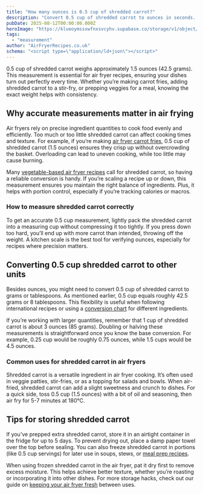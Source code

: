 ```yaml
---
title: "How many ounces is 0.5 cup of shredded carrot?"
description: "Convert 0.5 cup of shredded carrot to ounces in seconds. Perfect for air fryer recipes and meal prep with accurate measurements."
pubDate: 2025-08-12T00:00:00.000Z
heroImage: "https://klueoymssxwfnxsvcyhv.supabase.co/storage/v1/object/public/md/how-many-ounces-is-0-5-cup-shredded-carrot-4541bc5b.webp"
tags:
  - "measurement"
author: "AirFryerRecipes.co.uk"
schema: "<script type=\"application/ld+json\"></script>"
---
```


<p>0.5 cup of shredded carrot weighs approximately 1.5 ounces (42.5 grams). This measurement is essential for air fryer recipes, ensuring your dishes turn out perfectly every time. Whether you’re making carrot fries, adding shredded carrot to a stir-fry, or prepping veggies for a meal, knowing the exact weight helps with consistency.</p>

<h2>Why accurate measurements matter in air frying</h2>  
<p>Air fryers rely on precise ingredient quantities to cook food evenly and efficiently. Too much or too little shredded carrot can affect cooking times and texture. For example, if you’re making <a href=https://www.airfryerrecipe.co.uk/recipes>air fryer carrot fries</a>, 0.5 cup of shredded carrot (1.5 ounces) ensures they crisp up without overcrowding the basket. Overloading can lead to uneven cooking, while too little may cause burning.</p>  

<p>Many <a href=https://www.airfryerrecipe.co.uk/recipe-category/vegetables>vegetable-based air fryer recipes</a> call for shredded carrot, so having a reliable conversion is handy. If you’re scaling a recipe up or down, this measurement ensures you maintain the right balance of ingredients. Plus, it helps with portion control, especially if you’re tracking calories or macros.</p>  

<h3>How to measure shredded carrot correctly</h3>  
<p>To get an accurate 0.5 cup measurement, lightly pack the shredded carrot into a measuring cup without compressing it too tightly. If you press down too hard, you’ll end up with more carrot than intended, throwing off the weight. A kitchen scale is the best tool for verifying ounces, especially for recipes where precision matters.</p>  

<h2>Converting 0.5 cup shredded carrot to other units</h2>  
<p>Besides ounces, you might need to convert 0.5 cup of shredded carrot to grams or tablespoons. As mentioned earlier, 0.5 cup equals roughly 42.5 grams or 8 tablespoons. This flexibility is useful when following international recipes or using a <a href=https://www.airfryerrecipe.co.uk/air-fryer-conversion-chart>conversion chart</a> for different ingredients.</p>  

<p>If you’re working with larger quantities, remember that 1 cup of shredded carrot is about 3 ounces (85 grams). Doubling or halving these measurements is straightforward once you know the base conversion. For example, 0.25 cup would be roughly 0.75 ounces, while 1.5 cups would be 4.5 ounces.</p>  

<h3>Common uses for shredded carrot in air fryers</h3>  
<p>Shredded carrot is a versatile ingredient in air fryer cooking. It’s often used in veggie patties, stir-fries, or as a topping for salads and bowls. When air-fried, shredded carrot can add a slight sweetness and crunch to dishes. For a quick side, toss 0.5 cup (1.5 ounces) with a bit of oil and seasoning, then air fry for 5-7 minutes at 180°C.</p>  

<h2>Tips for storing shredded carrot</h2>  
<p>If you’ve prepped extra shredded carrot, store it in an airtight container in the fridge for up to 5 days. To prevent drying out, place a damp paper towel over the top before sealing. You can also freeze shredded carrot in portions (like 0.5 cup servings) for later use in soups, stews, or <a href=https://www.airfryerrecipe.co.uk/recipe-category/meal-prep>meal prep recipes</a>.</p>  

<p>When using frozen shredded carrot in the air fryer, pat it dry first to remove excess moisture. This helps achieve better texture, whether you’re roasting or incorporating it into other dishes. For more storage hacks, check out our guide on <a href=https://www.airfryerrecipe.co.uk/air-fryer-cleaner>keeping your air fryer fresh</a> between uses.</p>